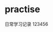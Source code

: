 <!--
 * @Author: hongbinyang
 * @LastEditTime: 2023-06-27 16:45:08
 * @FilePath: /practise/README.md
-->
# practise
日常学习记录
123456
